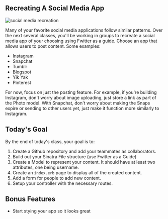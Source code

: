 ## Recreating A Social Media App

![social media recreation](https://smiaware.com/wp-content/uploads/2015/07/dealership-social-media.png)

Many of your favorite social media applications follow similar patterns. Over the next several classes, you'll be working in groups to recreate a social media app of your choosing using Fwitter as a guide. Choose an app that allows users to post content. Some examples:

+ Instagram
+ Snapchat
+ Tumblr
+ Blogspot
+ Yik Yak
+ Pinterest

For now, focus on just the posting feature. For example, if you're building Instagram, don't worry about image uploading, just store a link as part of the Photo model. With Snapchat, don't worry about making the Snaps expire or sending to other users yet, just make it function more similarly to Instagram. 

## Today's Goal

By the end of today's class, your goal is to:

1. Create a Github repository and add your teammates as collaborators. 
2. Build out your Sinatra File structure (use Fwitter as a Guide)
3. Create a Model to represent your content. It should have at least two attributes, one being username. 
4. Create an `index.erb` page to display all of the created content. 
5. Add a form for people to add new content. 
6. Setup your controller with the necessary routes. 

## Bonus Features

+ Start stying your app so it looks great